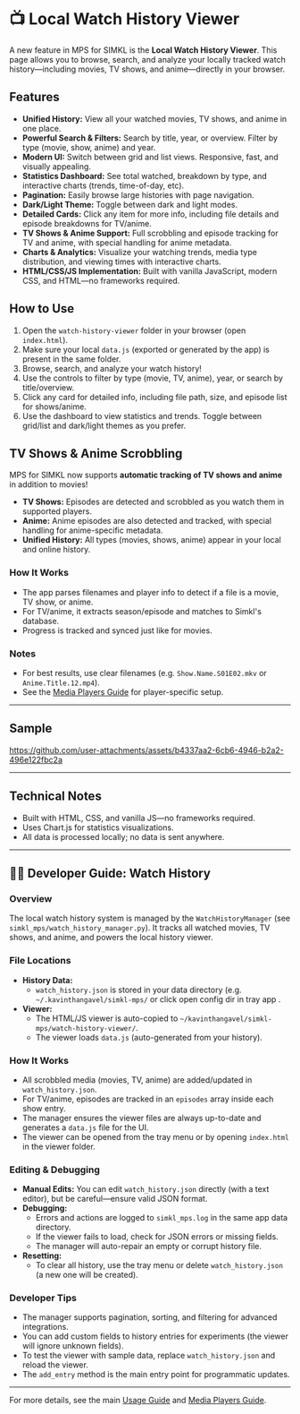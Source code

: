 # 📺 Local Watch History Viewer

A new feature in MPS for SIMKL is the **Local Watch History Viewer**. This page allows you to browse, search, and analyze your locally tracked watch history—including movies, TV shows, and anime—directly in your browser.

## Features

- **Unified History:** View all your watched movies, TV shows, and anime in one place.
- **Powerful Search & Filters:** Search by title, year, or overview. Filter by type (movie, show, anime) and year.
- **Modern UI:** Switch between grid and list views. Responsive, fast, and visually appealing.
- **Statistics Dashboard:** See total watched, breakdown by type, and interactive charts (trends, time-of-day, etc).
- **Pagination:** Easily browse large histories with page navigation.
- **Dark/Light Theme:** Toggle between dark and light modes.
- **Detailed Cards:** Click any item for more info, including file details and episode breakdowns for TV/anime.
- **TV Shows & Anime Support:** Full scrobbling and episode tracking for TV and anime, with special handling for anime metadata.
- **Charts & Analytics:** Visualize your watching trends, media type distribution, and viewing times with interactive charts.
- **HTML/CSS/JS Implementation:** Built with vanilla JavaScript, modern CSS, and HTML—no frameworks required.

## How to Use

1. Open the `watch-history-viewer` folder in your browser (open `index.html`).
2. Make sure your local `data.js` (exported or generated by the app) is present in the same folder.
3. Browse, search, and analyze your watch history!
4. Use the controls to filter by type (movie, TV, anime), year, or search by title/overview.
5. Click any card for detailed info, including file path, size, and episode list for shows/anime.
6. Use the dashboard to view statistics and trends. Toggle between grid/list and dark/light themes as you prefer.

## TV Shows & Anime Scrobbling

MPS for SIMKL now supports **automatic tracking of TV shows and anime** in addition to movies!

- **TV Shows:** Episodes are detected and scrobbled as you watch them in supported players.
- **Anime:** Anime episodes are also detected and tracked, with special handling for anime-specific metadata.
- **Unified History:** All types (movies, shows, anime) appear in your local and online history.

### How It Works
- The app parses filenames and player info to detect if a file is a movie, TV show, or anime.
- For TV/anime, it extracts season/episode and matches to Simkl's database.
- Progress is tracked and synced just like for movies.

### Notes
- For best results, use clear filenames (e.g. `Show.Name.S01E02.mkv` or `Anime.Title.12.mp4`).
- See the [Media Players Guide](media-players.md) for player-specific setup.

---

## Sample

https://github.com/user-attachments/assets/b4337aa2-6cb6-4946-b2a2-496e122fbc2a


---

## Technical Notes
- Built with HTML, CSS, and vanilla JS—no frameworks required.
- Uses Chart.js for statistics visualizations.
- All data is processed locally; no data is sent anywhere.

---

## 👨‍💻 Developer Guide: Watch History

### Overview
The local watch history system is managed by the `WatchHistoryManager` (see `simkl_mps/watch_history_manager.py`). It tracks all watched movies, TV shows, and anime, and powers the local history viewer.

### File Locations
- **History Data:**
  - `watch_history.json` is stored in your data directory (e.g. `~/.kavinthangavel/simkl-mps/` or click open config dir in tray app .
- **Viewer:**
  - The HTML/JS viewer is auto-copied to `~/kavinthangavel/simkl-mps/watch-history-viewer/`.
  - The viewer loads `data.js` (auto-generated from your history).

### How It Works
- All scrobbled media (movies, TV, anime) are added/updated in `watch_history.json`.
- For TV/anime, episodes are tracked in an `episodes` array inside each show entry.
- The manager ensures the viewer files are always up-to-date and generates a `data.js` file for the UI.
- The viewer can be opened from the tray menu or by opening `index.html` in the viewer folder.

### Editing & Debugging
- **Manual Edits:** You can edit `watch_history.json` directly (with a text editor), but be careful—ensure valid JSON format.
- **Debugging:**
  - Errors and actions are logged to `simkl_mps.log` in the same app data directory.
  - If the viewer fails to load, check for JSON errors or missing fields.
  - The manager will auto-repair an empty or corrupt history file.
- **Resetting:**
  - To clear all history, use the tray menu or delete `watch_history.json` (a new one will be created).

### Developer Tips
- The manager supports pagination, sorting, and filtering for advanced integrations.
- You can add custom fields to history entries for experiments (the viewer will ignore unknown fields).
- To test the viewer with sample data, replace `watch_history.json` and reload the viewer.
- The `add_entry` method is the main entry point for programmatic updates.

---

For more details, see the main [Usage Guide](usage.md) and [Media Players Guide](media-players.md).
